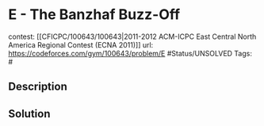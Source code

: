 # E - The Banzhaf Buzz-Off

contest: [[CFICPC/100643/100643|2011-2012 ACM-ICPC East Central North America Regional Contest (ECNA 2011)]]
url: https://codeforces.com/gym/100643/problem/E
#Status/UNSOLVED
Tags: #

## Description

## Solution

